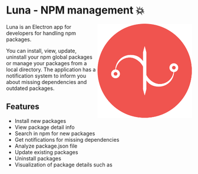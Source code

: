 # Luna - NPM management :boom:

<img align="right" width="256" height="256"
     title="luna-icon" src="./luna-icon.png">

Luna is an Electron app for developers for handling npm packages.

You can install, view, update, uninstall your npm global packages or manage your packages from a local directory.
The application has a notification system to inform you about missing dependencies and outdated packages.

## Features

* Install new packages
* View package detail info
* Search in npm for new packages
* Get notifications for missing dependencies
* Analyze package.json file
* Update existing packages
* Uninstall packages
* Visualization of package details such as
